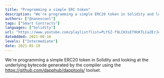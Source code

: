 ```yaml
---
title: "Programming a simple ERC token"
description: "We're programming a simple ERC20 token in Solidity and looking at the underlying bytecode generated by the compiler using the DappHub toolset."
authors: ["@nanexcool"]
tags: ["Smart Contracts"]
languages: ["Solidity"]
url: "https://www.youtube.com/playlist?list=PLYSZ-f9LCH3sEf0UKTLCaZErJeQtK7GCD"
dateAdded: 2021-08-16
levels: ["Intermediate"]
date: 2021-05-19
---
```


We're programming a simple ERC20 token in Solidity and looking at the underlying bytecode generated by the compiler using the https://github.com/dapphub/dapptools/ toolset.
